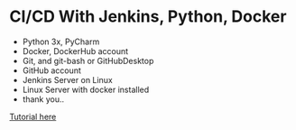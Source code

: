 # CI/CD With Jenkins, Python, Docker

- Python 3x, PyCharm
- Docker, DockerHub account
- Git, and git-bash or GitHubDesktop
- GitHub account
- Jenkins Server on Linux
- Linux Server with docker installed
- thank you..

[Tutorial here](https://youtu.be/jHkbtzemsGs)
